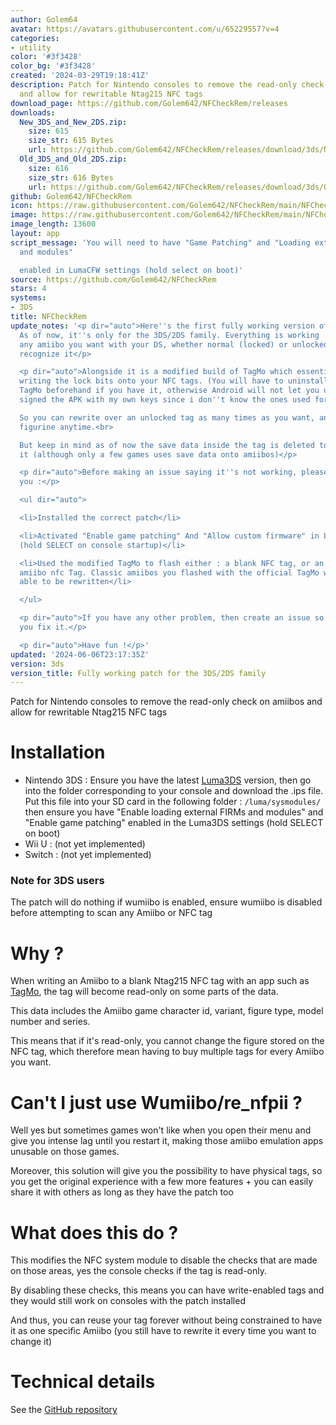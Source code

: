```yaml
---
author: Golem64
avatar: https://avatars.githubusercontent.com/u/65229557?v=4
categories:
- utility
color: '#3f3428'
color_bg: '#3f3428'
created: '2024-03-29T19:18:41Z'
description: Patch for Nintendo consoles to remove the read-only check on amiibos
  and allow for rewritable Ntag215 NFC tags
download_page: https://github.com/Golem642/NFCheckRem/releases
downloads:
  New_3DS_and_New_2DS.zip:
    size: 615
    size_str: 615 Bytes
    url: https://github.com/Golem642/NFCheckRem/releases/download/3ds/New_3DS_and_New_2DS.zip
  Old_3DS_and_Old_2DS.zip:
    size: 616
    size_str: 616 Bytes
    url: https://github.com/Golem642/NFCheckRem/releases/download/3ds/Old_3DS_and_Old_2DS.zip
github: Golem642/NFCheckRem
icon: https://raw.githubusercontent.com/Golem642/NFCheckRem/main/NFCheckRem.png
image: https://raw.githubusercontent.com/Golem642/NFCheckRem/main/NFCheckRem.png
image_length: 13600
layout: app
script_message: 'You will need to have "Game Patching" and "Loading external FIRMs
  and modules"

  enabled in LumaCFW settings (hold select on boot)'
source: https://github.com/Golem642/NFCheckRem
stars: 4
systems:
- 3DS
title: NFCheckRem
update_notes: '<p dir="auto">Here''s the first fully working version of the patch.
  As of now, it''s only for the 3DS/2DS family. Everything is working : You can scan
  any amiibo you want with your DS, whether normal (locked) or unlocked and it will
  recognize it</p>

  <p dir="auto">Alongside it is a modified build of TagMo which essentially disable
  writing the lock bits onto your NFC tags. (You will have to uninstall the actual
  TagMo beforehand if you have it, otherwise Android will not let you update as I
  signed the APK with my own keys since i don''t know the ones used for TagMo)<br>

  So you can rewrite over an unlocked tag as many times as you want, and change it''s
  figurine anytime.<br>

  But keep in mind as of now the save data inside the tag is deleted too if you rewrite
  it (although only a few games uses save data onto amiibos)</p>

  <p dir="auto">Before making an issue saying it''s not working, please make sure
  you :</p>

  <ul dir="auto">

  <li>Installed the correct patch</li>

  <li>Activated "Enable game patching" And "Allow custom firmware" in Luma3DS settings
  (hold SELECT on console startup)</li>

  <li>Used the modified TagMo to flash either : a blank NFC tag, or an already rewritable
  amiibo nfc Tag. Classic amiibos you flashed with the official TagMo will not be
  able to be rewritten</li>

  </ul>

  <p dir="auto">If you have any other problem, then create an issue so i can help
  you fix it.</p>

  <p dir="auto">Have fun !</p>'
updated: '2024-06-06T23:17:35Z'
version: 3ds
version_title: Fully working patch for the 3DS/2DS family
---
```

Patch for Nintendo consoles to remove the read-only check on amiibos and allow for rewritable Ntag215 NFC tags
# Installation
- Nintendo 3DS : Ensure you have the latest [Luma3DS](https://github.com/LumaTeam/Luma3DS/) version, then go into the folder corresponding to your console and download the .ips file. 
Put this file into your SD card in the following folder : `/luma/sysmodules/` then ensure you have "Enable loading external FIRMs and modules" and "Enable game patching" enabled in the Luma3DS settings (hold SELECT on boot)
- Wii U : (not yet implemented)
- Switch : (not yet implemented)
### Note for 3DS users
The patch will do nothing if wumiibo is enabled, ensure wumiibo is disabled before attempting to scan any Amiibo or NFC tag
# Why ?
When writing an Amiibo to a blank Ntag215 NFC tag with an app such as [TagMo](https://github.com/HiddenRamblings/TagMo), the tag will become read-only on some parts of the data.

This data includes the Amiibo game character id, variant, figure type, model number and series.

This means that if it's read-only, you cannot change the figure stored on the NFC tag, which therefore mean having to buy multiple tags for every Amiibo you want.
# Can't I just use Wumiibo/re_nfpii ?
Well yes but sometimes games won't like when you open their menu and give you intense lag until you restart it, making those amiibo emulation apps unusable on those games.

Moreover, this solution will give you the possibility to have physical tags, so you get the original experience with a few more features + you can easily share it with others as long as they have the patch too
# What does this do ?
This modifies the NFC system module to disable the checks that are made on those areas, yes the console checks if the tag is read-only.

By disabling these checks, this means you can have write-enabled tags and they would still work on consoles with the patch installed

And thus, you can reuse your tag forever without being constrained to have it as one specific Amiibo (you still have to rewrite it every time you want to change it)
# Technical details
See the [GitHub repository](https://github.com/Golem642/NFCheckRem)